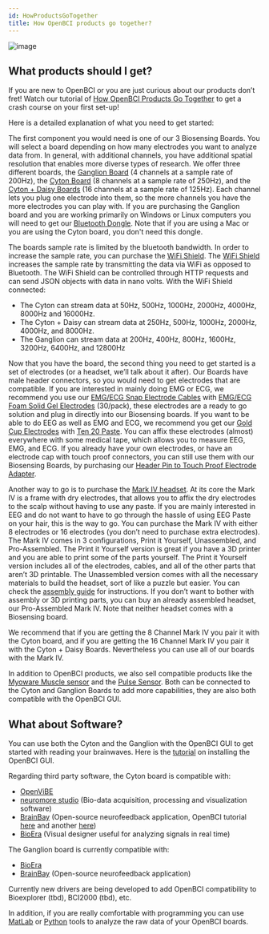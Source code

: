 ```yaml
---
id: HowProductsGoTogether
title: How OpenBCI products go together?
---
```


![image](assets/GettingStartedImages/How_products_go_together.png)

## What products should I get?

If you are new to OpenBCI or you are just curious about our products don’t fret! Watch our tutorial of [How OpenBCI Products Go Together](https://youtu.be/QIWswAOFp8w) to get a crash course on your first set-up!

Here is a detailed explanation of what you need to get started:

The first component you would need is one of our 3 Biosensing Boards. You will select a board depending on how many electrodes you want to analyze data from. In general, with additional channels, you have additional spatial resolution that enables more diverse types of research. We offer three different boards, the [Ganglion Board](https://shop.openbci.com/collections/frontpage/products/pre-order-ganglion-board) (4 channels at a sample rate of 200Hz), the [Cyton Board](https://shop.openbci.com/collections/frontpage/products/cyton-biosensing-board-8-channel?variant=38958638542) (8 channels at a sample rate of 250Hz), and the [Cyton + Daisy Boards](https://shop.openbci.com/collections/frontpage/products/cyton-daisy-biosensing-boards-16-channel?variant=38959256526) (16 channels at a sample rate of 125Hz). Each channel lets you plug one electrode into them, so the more channels you have the more electrodes you can play with. If you are purchasing the Ganglion board and you are working primarily on Windows or Linux computers you will need to get our [Bluetooth Dongle](https://shop.openbci.com/collections/frontpage/products/ganglion-dongle?variant=15473352605768). Note that if you are using a Mac or you are using the Cyton board, you don't need this dongle.

The boards sample rate is limited by the bluetooth bandwidth. In order to increase the sample rate, you can purchase the [WiFi Shield](https://shop.openbci.com/collections/frontpage/products/wifi-shield?variant=44534009550). The [WiFi Shield](https://shop.openbci.com/collections/frontpage/products/wifi-shield?variant=44534009550) increases the sample rate by transmitting the data via WiFi as opposed to Bluetooth. The WiFi Shield can be controlled through HTTP requests and can send JSON objects with data in nano volts. With the WiFi Shield connected:

* The Cyton can stream data at 50Hz, 500Hz, 1000Hz, 2000Hz, 4000Hz, 8000Hz and 16000Hz.
* The Cyton + Daisy can stream data at 250Hz, 500Hz, 1000Hz, 2000Hz, 4000Hz, and 8000Hz.
* The Ganglion can stream data at 200Hz, 400Hz, 800Hz, 1600Hz, 3200Hz, 6400Hz, and 12800Hz

Now that you have the board, the second thing you need to get started is a set of electrodes (or a headset, we’ll talk about it after). Our Boards have male header connectors, so you would need to get electrodes that are compatible. If you are interested in mainly doing EMG or ECG, we recommend you use our [EMG/ECG Snap Electrode Cables](https://shop.openbci.com/collections/frontpage/products/emg-ecg-snap-electrode-cables?variant=32372786958) with [EMG/ECG Foam Solid Gel Electrodes](https://shop.openbci.com/collections/frontpage/products/skintact-f301-pediatric-foam-solid-gel-electrodes-30-pack?variant=29467659395) (30/pack), these electrodes are a ready to go solution and plug in directly into our Biosensing boards. If you want to be able to do EEG as well as EMG and ECG, we recommend you get our [Gold Cup Electrodes](https://shop.openbci.com/collections/frontpage/products/openbci-gold-cup-electrodes?variant=9056028163) with [Ten 20 Paste](https://shop.openbci.com/collections/frontpage/products/ten20-conductive-paste-2oz-jars?variant=31373533198). You can affix these electrodes (almost) everywhere with some medical tape, which allows you to measure EEG, EMG, and ECG. If you already have your own electrodes, or have an electrode cap with touch proof connectors, you can still use them with our Biosensing Boards, by purchasing our [Header Pin to Touch Proof Electrode Adapter](https://shop.openbci.com/collections/frontpage/products/touch-proof-electrode-cable-adapter?variant=31007211715).

Another way to go is to purchase the [Mark IV headset](https://shop.openbci.com/collections/frontpage/products/ultracortex-mark-iv). At its core the Mark IV is a frame with dry electrodes, that allows you to affix the dry electrodes to the scalp without having to use any paste. If you are mainly interested in EEG and do not want to have to go through the hassle of using EEG Paste on your hair, this is the way to go. You can purchase the Mark IV with either 8 electrodes or 16 electrodes (you don’t need to purchase extra electrodes). The Mark IV comes in 3 configurations, Print it Yourself, Unassembled, and Pro-Assembled. The Print it Yourself version is great if you have a 3D printer and you are able to print some of the parts yourself. The Print it Yourself version includes all of the electrodes, cables, and all of the other parts that aren’t 3D printable. The Unassembled version comes with all the necessary materials to build the headset, sort of like a puzzle but easier. You can check the [assembly guide](http://docs.openbci.com/Headware/01-Ultracortex-Mark-IV) for instructions. If you don’t want to bother with assembly or 3D printing parts, you can buy an already assembled headset, our Pro-Assembled Mark IV. Note that neither headset comes with a Biosensing board.

We recommend that if you are getting the 8 Channel Mark IV you pair it with the Cyton board, and if you are getting the 16 Channel Mark IV you pair it with the Cyton + Daisy Boards. Nevertheless you can use all of our boards with the Mark IV.

In addition to OpenBCI products, we also sell compatible products like the [Myoware Muscle sensor](https://shop.openbci.com/collections/frontpage/products/myoware-muscle-sensor?variant=29472011267) and the [Pulse Sensor](https://shop.openbci.com/collections/frontpage/products/pulse-sensor?variant=22543672899). Both can be connected to the Cyton and Ganglion Boards to add more capabilities, they are also both compatible with the OpenBCI GUI.

## What about Software?

You can use both the Cyton and the Ganglion with the OpenBCI GUI to get started with reading your brainwaves. Here is the [tutorial](http://docs.openbci.com/OpenBCI%20Software/01-OpenBCI_GUI) on installing the OpenBCI GUI.

Regarding third party software, the Cyton board is compatible with:

* [OpenViBE](http://openvibe.inria.fr/drivers-openbci/)
* [neuromore studio](https://doc.neuromore.com/?cat=0&page=2) (Bio-data acquisition, processing and visualization software)
* [BrainBay](http://www.shifz.org/brainbay/) (Open-source neurofeedback application, OpenBCI tutorial [here](https://sites.google.com/site/biofeedbackpages/brainbay-openbci) and another [here](http://www.autodidacts.io/use-openbci-with-brainbay-on-ubuntu-linux-and-wine/))
* [BioEra](http://www.proatech.com/be/manual.html#_OpenBCI) (Visual designer useful for analyzing signals in real time)

The Ganglion board is currently compatible with:

* [BioEra](http://www.proatech.com/be/manual.html#_Toc477624700)
* [BrainBay](http://www.shifz.org/brainbay/) (Open-source neurofeedback application)

Currently new drivers are being developed to add OpenBCI compatibility to Bioexplorer (tbd), BCI2000 (tbd), etc.

In addition, if you are really comfortable with programming you can use [MatLab](http://docs.openbci.com/3rd%20Party%20Software/01-Matlab) or [Python](http://docs.openbci.com/3rd%20Party%20Software/04-LSL) tools to analyze the raw data of your OpenBCI boards.
